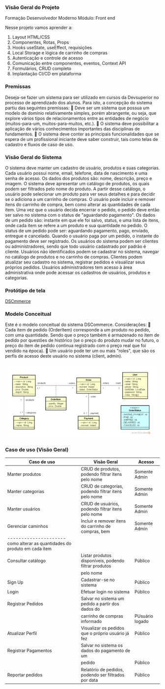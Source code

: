 ### Visão Geral do Projeto

Formação Desenvolvedor Moderno Módulo: Front end

Nesse projeto vamos aprender a:

1. Layout HTML/CSS
2. Componentes, Rotas, Props
3. Hooks useState, useEffect, requisições
4. Local Storage e lógica de carrinho de compras
5. Autenticação e controle de acesso
6. Comunicação entre componentes, eventos, Context API
7. Formulários, CRUD completo
8. Implantação CI/CD em plataforma


### Premissas 

Deseja-se fazer um sistema para ser utilizado em cursos da Devsuperior no processo de
aprendizado dos alunos. Para isto, a concepção do sistema partiu das seguintes
premissas:
 Deve ser um sistema que possua um modelo de domínio relativamente simples,
porém abrangente, ou seja, que explore vários tipos de relacionamentos entre as
entidades de negócio (muitos-para-um, muitos-para-muitos, etc.).
 O sistema deve possibilitar a aplicação de vários conhecimentos importantes das
disciplinas de fundamentos.
 O sistema deve conter as principais funcionalidades que se espera de um
profissional iniciante deve saber construir, tais como telas de cadastro e fluxos de
caso de uso.

### Visão Geral do Sistema 

O sistema deve manter um cadastro de usuário, produtos e suas categorias. Cada
usuário possui nome, email, telefone, data de nascimento e uma senha de acesso. Os
dados dos produtos são: nome, descrição, preço e imagem. O sistema deve apresentar
um catálogo de produtos, os quais podem ser filtrados pelo nome do produto. A partir
desse catálogo, o usuário pode selecionar um produto para ver seus detalhes e para
decidir se o adiciona a um carrinho de compras. O usuário pode incluir e remover itens
do carrinho de compra, bem como alterar as quantidades de cada item. Uma vez que o
usuário decida encerrar o pedido, o pedido deve então ser salvo no sistema com o status
de "aguardando pagamento". Os dados de um pedido são: instante em que ele foi salvo,
status, e uma lista de itens, onde cada item se refere a um produto e sua quantidade no
pedido. O status de um pedido pode ser: aguardando pagamento, pago, enviado,
entregue e cancelado. Quando o usuário paga por um pedido, o instante do pagamento
deve ser registrado. Os usuários do sistema podem ser clientes ou administradores,
sendo que todo usuário cadastrado por padrão é cliente. Usuários não identificados
podem se cadastrar no sistema, navegar no catálogo de produtos e no carrinho de
compras. Clientes podem atualizar seu cadastro no sistema, registrar pedidos e visualizar
seus próprios pedidos. Usuários administradores tem acesso à área administrativa onde
pode acessar os cadastros de usuários, produtos e categorias.

### Protótipo de tela

<a href="https://www.figma.com/design/ZrGNVNG0kZL6txDv4G8P6s/DSCommerce?node-id=0-1&t=lgc6ue91U5LVgWjl-0">DSCmmerce</a>

### Modelo Conceitual

Este é o modelo conceitual do sistema DSCommerce. Considerações:
 Cada item de pedido (OrderItem) corresponde a um produto no pedido, com uma
quantidade. Sendo que o preço também é armazenado no item de pedido por
questões de histórico (se o preço do produto mudar no futuro, o preço do item de
pedido continua registrado com o preço real que foi vendido na época).
 Um usuário pode ter um ou mais "roles", que são os perfis de acesso deste usuário
no sistema (client, admin).

<img src="./img/modelo_conceitual.png" />

### Caso de uso (Visão Geral)

| Caso de uso         | Visão Geral                                          | Acesso        |
| --------------------|------------------------------------------------------|---------------|
|Manter produtos      |CRUD de produtos, podendo filtrar itens pelo nome     |Somente Admin  |
|Manter categorias    |CRUD de categorias, podendo filtrar itens pelo nome   |Somente Admin  |
|Manter usuários      |CRUD de usuários, podendo filtrar itens pelo nome     |Somente Admin  |
|Gerenciar caminhos   |Incluir e remover itens do carrinho de compras, bem   |Somente Admin  |
|--------------------- como alterar as quantidades do produto em cada item   |               |
|Consultar catálogo    |Listar produtos disponíveis, podendo filtrar produtos|Público        |
|                      | pelo nome                                           |               |
| Sign Up              |Cadastrar-se no sistema                              |Público        |
| Login                |Efetuar login no sistema                             |Público        |
| Registrar Pedidos    |Salvar no sistema um pedido a partir dos dados do    |               |
|                      | carrinho de compras informado                       |PUsuário logado|
| Atualizar Perfil     |Visualizar os pedidos que o próprio usuário já fez   |Público        |
| Registrar Pagamentos |Salvar no sistema os dados do pagamento de um        |               |
|                      | pedido                                              |Público        |
| Reportar pedidos     |Relatório de pedidos, podendo ser filtrados por data |Público        |